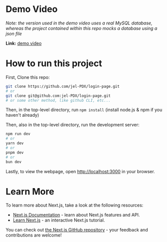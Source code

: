 # Demo Video

*Note: the version used in the demo video uses a real MySQL database, whereas the project contained within this repo mocks a database using a json file*

**Link:** [demo video](https://www.youtube.com/watch?v=S_4tods2f7o)

# How to run this project

First, Clone this repo:

```bash
git clone https://github.com/jel-PDX/login-page.git
# or
git clone git@github.com:jel-PDX/login-page.git
# or some other method, like github CLI, etc...
```

Then, in the top-level directory, run `npm install` (install node.js & npm if you haven't already)

Then, also in the top-level directory, run the development server:

```bash
npm run dev
# or
yarn dev
# or
pnpm dev
# or
bun dev
```

Lastly, to view the webpage, open [http://localhost:3000](http://localhost:3000) in your browser.

# Learn More

To learn more about Next.js, take a look at the following resources:

- [Next.js Documentation](https://nextjs.org/docs) - learn about Next.js features and API.
- [Learn Next.js](https://nextjs.org/learn) - an interactive Next.js tutorial.

You can check out [the Next.js GitHub repository](https://github.com/vercel/next.js/) - your feedback and contributions are welcome!

